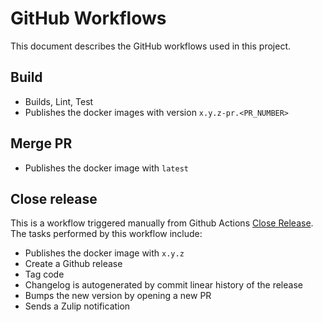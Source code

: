 # GitHub Workflows

This document describes the GitHub workflows used in this project.

## Build

 - Builds, Lint, Test
 - Publishes the docker images with version `x.y.z-pr.<PR_NUMBER>`


## Merge PR

- Publishes the docker image with `latest`

## Close release

This is a workflow triggered manually from Github Actions [Close Release](https://github.com/hoprnet/hopr-admin/actions/workflows/release.yaml). The tasks performed by this workflow include:

- Publishes the docker image with `x.y.z`
- Create a Github release
- Tag code
- Changelog is autogenerated by commit linear history of the release
- Bumps the new version by opening a new PR
- Sends a Zulip notification